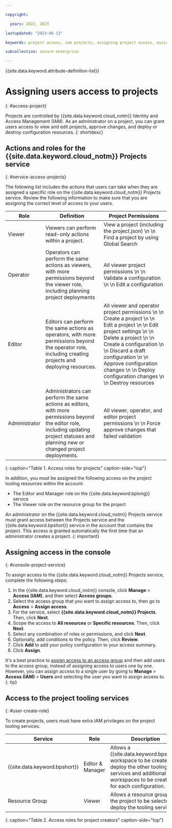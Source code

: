 ```yaml
---

copyright:

  years: 2022, 2023

lastupdated: "2023-06-13"

keywords: project access, iam projects, assigning project access, assign access, access project

subcollection: secure-enterprise

---
```


{{site.data.keyword.attribute-definition-list}}

# Assigning users access to projects
{: #access-project}

Projects are controlled by {{site.data.keyword.cloud_notm}} Identity and Access Management (IAM). As an administrator on a project, you can grant users access to view and edit projects, approve changes, and deploy or destroy configuration resources.
{: shortdesc}

## Actions and roles for the {{site.data.keyword.cloud_notm}} Projects service
{: #service-access-projects}

The following list includes the actions that users can take when they are assigned a specific role on the {{site.data.keyword.cloud_notm}} Projects service. Review the following information to make sure that you are assigning the correct level of access to your users.

| Role | Definition |Project Permissions |
|-------------|---------------------|---------------------|
| Viewer | Viewers can perform read-only actions within a project. | View a project (including the project.json) \n \n Find a project by using Global Search |
| Operator | Operators can perform the same actions as viewers, with more permissions beyond the viewer role, including planning project deployments | All viewer project permissions \n \n Validate a configuration \n \n Edit a configuration |
| Editor | Editors can perform the same actions as operators, with more permissions beyond the operator role, including creating projects and deploying resources. | All viewer and operator project permissions \n \n Create a project \n \n Edit a project \n \n Edit project settings \n \n Delete a project \n \n Create a configuration \n \n  Discard a draft configuration \n \n Approve configuration changes \n \n Deploy configuration changes \n \n Destroy resources  |
| Administrator | Administrators can perform the same actions as editors, with more permissions beyond the editor role, including updating project statuses and planning new or changed project deployments. | All viewer, operator, and editor project permissions \n \n Force approve changes that failed validation |
{: caption="Table 1. Access roles for projects" caption-side="top"}

In addition, you must be assigned the following access on the project tooling resources within the account:

* The Editor and Manager role on the {{site.data.keyword.bplong}} service
* The Viewer role on the resource group for the project

An administrator on the {{site.data.keyword.cloud_notm}} Projects service must grant access between the Projects service and the {{site.data.keyword.bpshort}} service in the account that contains the project. This access is granted automatically the first time that an administrator creates a project.
{: important}

## Assigning access in the console
{: #console-project-service}

To assign access to the {{site.data.keyword.cloud_notm}} Projects service, complete the following steps:

1. In the {{site.data.keyword.cloud_notm}} console, click **Manage** > **Access (IAM)**, and then select **Access groups**.
1. Select the access group that you want to assign access to, then go to **Access** > **Assign access**.
1. For the service, select **{{site.data.keyword.cloud_notm}} Projects**. Then, click **Next**.
1. Scope the access to **All resources** or **Specific resources**. Then, click **Next**.
1. Select any combination of roles or permissions, and click **Next**.
1. Optionally, add conditions to the policy. Then, click **Review**.
1. Click **Add** to add your policy configuration to your access summary.
1. Click **Assign**.

It's a best practice to [assign access to an access group](/docs/secure-enterprise?topic=secure-enterprise-access-enterprises#bp-enterprise-access-include-how_access) and then add users to the access group, instead of assigning access to users one by one. However, you can assign access to a single user by going to **Manage** > **Access (IAM)** > **Users** and selecting the user you want to assign access to.
{: tip}

## Access to the project tooling services
{: #user-create-role}

To create projects, users must have extra IAM privileges on the project tooling services.

| Service | Role | Description|
|-------------|---------------------|---------------------|
| {{site.data.keyword.bpshort}} | Editor & Manager | Allows a {{site.data.keyword.bpshort}} workspace to be created to deploy the other tooling services and additional workspaces to be created for each configuration. |
| Resource Group | Viewer | Allows a resource group for the project to be selected to deploy the tooling services. |
{: caption="Table 2. Access roles for project creators" caption-side="top"}
